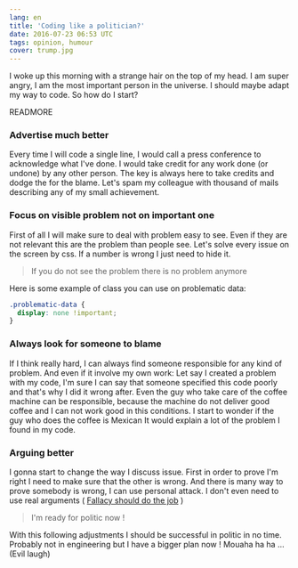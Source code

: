 ```yaml
---
lang: en
title: 'Coding like a politician?'
date: 2016-07-23 06:53 UTC
tags: opinion, humour
cover: trump.jpg
---
```


I woke up this morning with a strange hair on the top of my head. 
I am super angry, I am the most important person in the universe.
I should maybe adapt my way to code.
So how do I start?

READMORE

### Advertise much better

Every time I will code a single line, I would call a press conference to acknowledge what I've done.
I would take credit for any work done (or undone) by any other person.
The key is always here to take credits and dodge the for the blame.
Let's spam my colleague with thousand of mails describing any of my small achievement.

### Focus on visible problem not on important one 

First of all I will make sure to deal with problem easy to see.
Even if they are not relevant this are the problem than people see.
Let's solve every issue on the screen by css.
If a number is wrong I just need to hide it. 
> If you do not see the problem there is no problem anymore

Here is some example of class you can use on problematic data:

```css
.problematic-data {
  display: none !important;
}
```


### Always look for someone to blame

If I think really hard, I can always find someone responsible for any kind of problem.
And even if it involve my own work: 
Let say I created a problem with my code, I'm sure I can say that someone specified this code poorly and that's why I did it wrong after.
Even the guy who take care of the coffee machine can be responsible, because the machine do not deliver good coffee and I can not work good in this conditions.
I start to wonder if the guy who does the coffee is Mexican It would explain a lot of the problem I found in my code.

### Arguing better

I gonna start to change the way I discuss issue.
First in order to prove I'm right I need to make sure that the other is wrong.
And there is many way to prove somebody is wrong, I can use personal attack. 
I don't even need to use real arguments ( [Fallacy should do the job](https://www.wikiwand.com/en/Fallacy) )

> I'm ready for politic now !

With this following adjustments I should be successful in politic in no time.
Probably not in engineering but I have a bigger plan now ! Mouaha ha ha ...(Evil laugh)